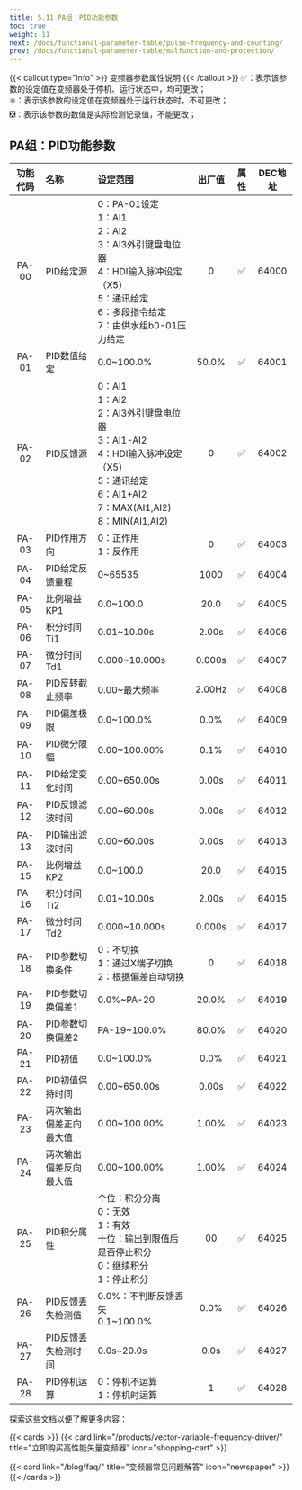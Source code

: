 ```yaml
---
title: 5.11 PA组：PID功能参数
toc: true
weight: 11
next: /docs/functional-parameter-table/pulse-frequency-and-counting/
prev: /docs/functional-parameter-table/malfunction-and-protection/
---
```

{{< callout type="info" >}}
  变频器参数属性说明
{{< /callout >}}
✅：表示该参数的设定值在变频器处于停机、运行状态中，均可更改；  
✳️：表示该参数的设定值在变频器处于运行状态时，不可更改；  
❎：表示该参数的数值是实际检测记录值，不能更改；


## PA组：PID功能参数

|  功能代码|    名称  | 设定范围 | 出厂值 |属性 | DEC地址 |
| :----: |    :----   | :----   | :----:   | :----:   | :----:   |
|  PA-00|    PID给定源  | 0：PA-01设定</br>1：AI1 </br>2：AI2</br>3：AI3外引键盘电位器</br>4：HDI输入脉冲设定（X5）</br>5：通讯给定</br>6：多段指令给定</br>7：由供水组b0-01压力给定|0 | ✅ | 64000 |
|  PA-01|    PID数值给定  | 0.0~100.0% |50.0% | ✅ | 64001 |
|  PA-02|    PID反馈源  | 0：AI1</br>1：AI2 </br>2：AI3外引键盘电位器</br>3：AI1-AI2</br>4：HDI输入脉冲设定（X5）</br>5：通讯给定</br>6：AI1+AI2</br>7：MAX(AI1,AI2)</br>8：MIN(AI1,AI2) | 0 | ✅ | 64002 |
|  PA-03|    PID作用方向  | 0：正作用</br>1：反作用 |0 | ✅ | 64003 |
|  PA-04|    PID给定反馈量程  | 0~65535 |1000 | ✅ | 64004 |
|  PA-05|    比例增益KP1  | 0.0~100.0 |20.0 | ✅ | 64005 |
|  PA-06|    积分时间Ti1  | 0.01~10.00s |2.00s | ✅ | 64006 |
|  PA-07|    微分时间Td1  | 0.000~10.000s |0.000s | ✅ | 64007 |
|  PA-08|    PID反转截止频率  |0.00~最大频率 |2.00Hz | ✅ | 64008 |
|  PA-09|    PID偏差极限  | 0.0~100.0% |0.0% | ✅ | 64009 |
|  PA-10|    PID微分限幅  | 0.00~100.00% |0.1% | ✅ | 64010 |
|  PA-11|    PID给定变化时间  | 0.00~650.00s |0.00s | ✅ | 64011 |
|  PA-12|    PID反馈滤波时间  | 0.00~60.00s |0.00s | ✅ | 64012 |
|  PA-13|    PID输出滤波时间  | 0.00~60.00s |0.00s | ✅ | 64013 |
|  PA-15|    比例增益KP2  | 0.0~100.0 |20.0 | ✅ | 64015 |
|  PA-16|    积分时间Ti2  | 0.01~10.00s |2.00s | ✅ | 64015 |
|  PA-17|    微分时间Td2  | 0.000~10.000s |0.000s | ✅ | 64017 |
|  PA-18|    PID参数切换条件  | 0：不切换</br>1：通过X端子切换</br>2：根据偏差自动切换 |0 | ✅ | 64018 |
|  PA-19|    PID参数切换偏差1  | 0.0%~PA-20 |20.0% | ✅ | 64019 |
|  PA-20|    PID参数切换偏差2  | PA-19~100.0% |80.0% | ✅ | 64020 |
|  PA-21|    PID初值  | 0.0~100.0% |0.0% | ✅ | 64021 |
|  PA-22|    PID初值保持时间  | 0.00~650.00s |0.00s | ✅ | 64022 |
|  PA-23|    两次输出偏差正向最大值  | 0.00~100.00% |1.00% | ✅ | 64023 |
|  PA-24|    两次输出偏差反向最大值  | 0.00~100.00% |1.00% | ✅ | 64024 |
|  PA-25|    PID积分属性 | 个位：积分分离</br>0：无效</br>1：有效</br>十位：输出到限值后是否停止积分</br>0：继续积分</br>1：停止积分 |00 | ✅ | 64025 |
|  PA-26|    PID反馈丢失检测值  | 0.0%：不判断反馈丢失</br>0.1~100.0% |0.0% | ✅ | 64026 |
|  PA-27|    PID反馈丢失检测时间  | 0.0s~20.0s |0.0s | ✅ | 64027 |
|  PA-28|    PID停机运算  | 0：停机不运算</br>1：停机时运算 |1 | ✅ | 64028 |



探索这些文档以便了解更多内容：

{{< cards >}}
  {{< card link="/products/vector-variable-frequency-driver/" title="立即购买高性能矢量变频器" icon="shopping-cart" >}}

  {{< card link="/blog/faq/" title="变频器常见问题解答" icon="newspaper" >}}
{{< /cards >}}	
